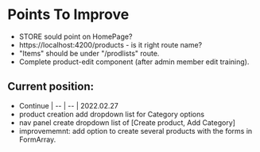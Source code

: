 # Points To Improve

- STORE sould point on HomePage?
- https://localhost:4200/products - is it right route name?
- "Items" should be under "/prodlists" route.
- Complete product-edit component (after admin member edit training).

## Current position:
- Continue | -- | -- | 2022.02.27
- product creation add dropdown list for Category options
- nav panel create dropdown list of [Create product, Add Category]
- improvememnt: add option to create several products with the forms in FormArray.
